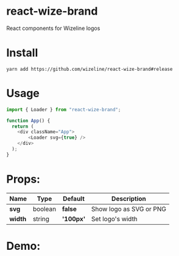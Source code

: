 # react-wize-brand
React components for Wizeline logos

# Install

`yarn add https://github.com/wizeline/react-wize-brand#release`

# Usage

``` javascript
import { Loader } from "react-wize-brand";

function App() {
  return (
    <div className="App">
        <Loader svg={true} />
    </div>
  );
}
```

# Props:

| Name      | Type    | Default     | Description             |
| --------- | ------- | ----------- | ----------------------- |
| **svg**   | boolean | **false**   | Show logo as SVG or PNG |
| **width** | string  | **'100px'** | Set logo's width        |

# Demo: 